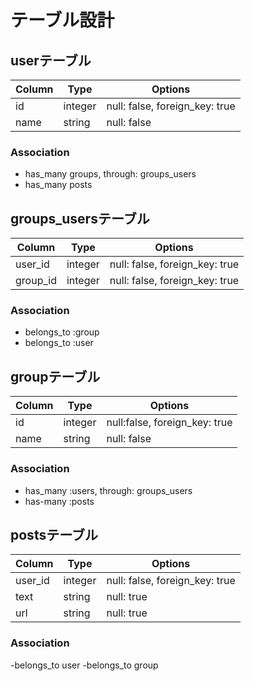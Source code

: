# テーブル設計

## userテーブル
|Column|Type|Options|
|------|----|-------|
|id|integer|null: false, foreign_key: true|
|name|string|null: false|

### Association
- has_many groups, through: groups_users
- has_many posts

## groups_usersテーブル

|Column|Type|Options|
|------|----|-------|
|user_id|integer|null: false, foreign_key: true|
|group_id|integer|null: false, foreign_key: true|

### Association
- belongs_to :group
- belongs_to :user

## groupテーブル
|Column|Type|Options|
|------|----|-------|
|id|integer|null:false, foreign_key: true|
|name|string|null: false|


### Association
- has_many :users, through: groups_users
- has-many :posts

## postsテーブル
|Column|Type|Options|
|------|----|-------|
|user_id|integer|null: false, foreign_key: true|
|text|string|null: true|
|url|string|null: true|

### Association
-belongs_to user
-belongs_to group
